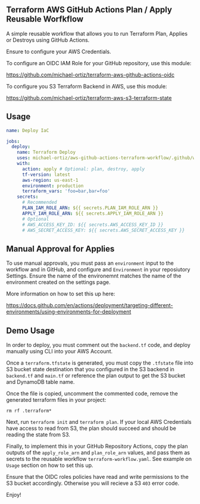 ## Terraform AWS GitHub Actions Plan / Apply Reusable Worfkflow

A simple reusable workflow that allows you to run Terraform Plan, Applies or Destroys using GitHub Actions.

Ensure to configure your AWS Credentials.

To configure an OIDC IAM Role for your GitHub repository, use this module:

https://github.com/michael-ortiz/terraform-aws-github-actions-oidc

To configure you S3 Terraform Backend in AWS, use this module:

https://github.com/michael-ortiz/terraform-aws-s3-terraform-state

## Usage

```yaml
name: Deploy IaC

jobs:
  deploy:
    name: Terraform Deploy
    uses: michael-ortiz/aws-github-actions-terraform-workflow/.github/workflows/terraform-workflow.yaml@v1
    with:
      action: apply # Optional: plan, destroy, apply
      tf-version: latest
      aws-region: us-east-1
      environment: production
      terraform_vars: 'foo=bar,bar=foo'
    secrets:
      # Recommended
      PLAN_IAM_ROLE_ARN: ${{ secrets.PLAN_IAM_ROLE_ARN }}
      APPLY_IAM_ROLE_ARN: ${{ secrets.APPLY_IAM_ROLE_ARN }}
      # Optional
      # AWS_ACCESS_KEY_ID: ${{ secrets.AWS_ACCESS_KEY_ID }}
      # AWS_SECRET_ACCESS_KEY: ${{ secrets.AWS_SECRET_ACCESS_KEY }}
```

## Manual Approval for Applies

To use manual approvals, you must pass an `environment` input to the workflow and in GitHub, and configure and `Environment` in your reposiutory Settings. Ensure the name of the environemnt matches the name of the environment created on the settings page.

More information on how to set this up here:

https://docs.github.com/en/actions/deployment/targeting-different-environments/using-environments-for-deployment

## Demo Usage

In order to deploy, you must comment out the `backend.tf` code, and deploy manually using CLI into your AWS Account.

Once a `terraform.tfstate` is generated, you must copy the `.tfstate` file into S3 bucket state destination that you configured in the S3 backend in `backend.tf` and `main.tf` or reference the plan output to get the S3 bucket and DynamoDB table name.

Once the file is copied, uncomment the commented code, remove the generated terraform files in your project:

```
rm rf .terraform*
```

Next, run `terraform init` and `terraform plan`. If your local AWS Credentials have access to read from S3, the plan should succeed and should be reading the state from S3. 

Finally, to implement this in your GitHub Repository Actions, copy the plan outputs of the `apply_role_arn` and `plan_role_arn` values, and pass them as secrets to the reusable workflow `terraform-workflow.yaml`. See example on `Usage` section on how to set this up. 

Ensure that the OIDC roles policies have read and write permissions to the S3 bucket accordingly. Otherwise you will recieve a S3 `403` error code.

Enjoy!
